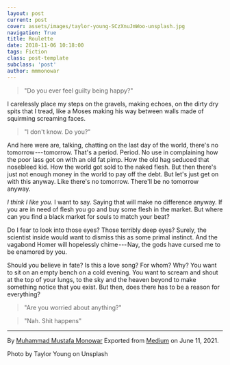 ```yaml
---
layout: post
current: post
cover: assets/images/taylor-young-SCzXnuJmWoo-unsplash.jpg
navigation: True
title: Roulette
date: 2018-11-06 10:18:00
tags: Fiction
class: post-template
subclass: 'post'
author: mmmonowar
---
```


> "Do you ever feel guilty being happy?"

I carelessly place my steps on the gravels, making echoes, on the dirty
dry spits that I tread, like a Moses making his way between walls made
of squirming screaming faces.

> "I don't know. Do you?"

And here were are, talking, chatting on the last day of the world,
there's no tomorrow --- tomorrow. That's a period. Period. No use in
complaining how the poor lass got on with an old fat pimp. How the old
hag seduced that nosebleed kid. How the world got sold to the naked
flesh. But then there's just not enough money in the world to pay off
the debt. But let's just get on with this anyway. Like there's no
tomorrow. There'll be no tomorrow anyway.

*I think I like you.* I want to say. Saying that will make no difference
anyway. If you are in need of flesh you go and buy some flesh in the
market. But where can you find a black market for souls to match your
beat?

Do I fear to look into those eyes? Those terribly deep eyes? Surely, the
scientist inside would want to dismiss this as some primal instinct. And
the vagabond Homer will hopelessly chime --- Nay, the gods have cursed
me to be enamored by you.

Should you believe in fate? Is this a love song? For whom? Why? You want
to sit on an empty bench on a cold evening. You want to scream and shout
at the top of your lungs, to the sky and the heaven beyond to make
something notice that you exist. But then, does there has to be a reason
for everything?

> "Are you worried about anything?"

> "Nah. Shit happens"

---
By [Muhammad Mustafa Monowar](https://medium.com/@mmmonowar)
Exported from [Medium](https://medium.com) on June 11, 2021.

Photo by Taylor Young on Unsplash